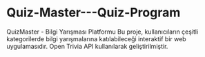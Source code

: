 # Quiz-Master---Quiz-Program
QuizMaster - Bilgi Yarışması Platformu Bu proje, kullanıcıların çeşitli kategorilerde bilgi yarışmalarına katılabileceği interaktif bir web uygulamasıdır. Open Trivia API kullanılarak geliştirilmiştir.
